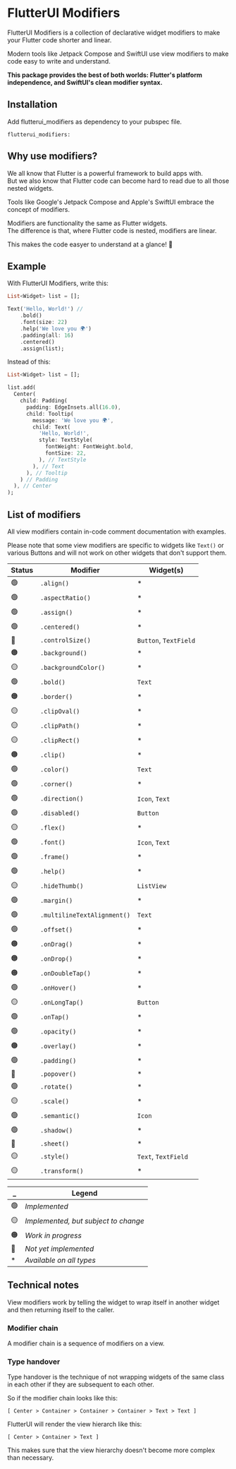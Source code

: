 # FlutterUI Modifiers

FlutterUI Modifiers is a collection of declarative widget modifiers to make your Flutter code shorter and linear.

Modern tools like Jetpack Compose and SwiftUI use view modifiers to make code easy to write and understand.

**This package provides the best of both worlds: Flutter's platform independence, and SwiftUI's clean modifier syntax.**

## Installation

Add flutterui_modifiers as dependency to your pubspec file.

```
flutterui_modifiers:
```

## Why use modifiers?

We all know that Flutter is a powerful framework to build apps with.<br>But we also know that Flutter code can become hard to read due to all those nested widgets.

Tools like Google's Jetpack Compose and Apple's SwiftUI embrace the concept of modifiers.

Modifiers are functionality the same as Flutter widgets.<br>The difference is that, where Flutter code is nested, modifiers are linear.

This makes the code easyer to understand at a glance! 🎉

## Example

With FlutterUI Modifiers, write this:

```dart
List<Widget> list = [];

Text('Hello, World!') //
    .bold()
    .font(size: 22)
    .help('We love you 🌍')
    .padding(all: 16)
    .centered()
    .assign(list);
```

Instead of this:

```dart
List<Widget> list = [];

list.add(
  Center(
    child: Padding(
      padding: EdgeInsets.all(16.0),
      child: Tooltip(
        message: 'We love you 🌍',
        child: Text(
          'Hello, World!',
          style: TextStyle(
            fontWeight: FontWeight.bold,
            fontSize: 22,
          ), // TextStyle
        ), // Text
      ), // Tooltip
    ) // Padding
  ), // Center
);
```


## List of modifiers

All view modifiers contain in-code comment documentation with examples.

Please note that some view modifiers are specific to widgets like `Text()` or various Buttons and will not work on other widgets that don't support them.

|Status|Modifier|Widget(s)|
|-|-|-|
|🟢|`.align()`|*|
|🟢|`.aspectRatio()`|*|
|🟢|`.assign()`|*|
|🟢|`.centered()`|*|
|🔴|`.controlSize()`|`Button`, `TextField`|
|🟠|`.background()`|*|
|🟡|`.backgroundColor()`|*|
|🟢|`.bold()`|`Text`|
|🟠|`.border()`|*|
|🟡|`.clipOval()`|*|
|🟡|`.clipPath()`|*|
|🟡|`.clipRect()`|*|
|🟠|`.clip()`|*|
|🟢|`.color()`|`Text`|
|🟢|`.corner()`|*|
|🟢|`.direction()`|`Icon`, `Text`|
|🟢|`.disabled()`|`Button`|
|🟡|`.flex()`|*|
|🟢|`.font()`|`Icon`, `Text`|
|🟢|`.frame()`|*|
|🟢|`.help()`|*|
|🟡|`.hideThumb()`|`ListView`|
|🟢|`.margin()`|*|
|🟢|`.multilineTextAlignment()`|`Text`|
|🟢|`.offset()`|*|
|🟠|`.onDrag()`|*|
|🟠|`.onDrop()`|*|
|🟠|`.onDoubleTap()`|*|
|🟢|`.onHover()`|*|
|🟡|`.onLongTap()`|`Button`|
|🟢|`.onTap()`|*|
|🟢|`.opacity()`|*|
|🟠|`.overlay()`|*|
|🟢|`.padding()`|*|
|🔴|`.popover()`|*|
|🟢|`.rotate()`|*|
|🟡|`.scale()`|*|
|🟢|`.semantic()`|`Icon`|
|🟢|`.shadow()`|*|
|🔴|`.sheet()`|*|
|🟡|`.style()`|`Text`, `TextField`|
|🟡|`.transform()`|*|

|_|Legend|
|-|-|
|🟢|*Implemented*|
|🟡|*Implemented, but subject to change*|
|🟠|*Work in progress*|
|🔴|*Not yet implemented*|
|* |*Available on all types*|


## Technical notes

View modifiers work by telling the widget to wrap itself in another widget and then returning itself to the caller.

### Modifier chain

A modifier chain is a sequence of modifiers on a view.

### Type handover

Type handover is the technique of not wrapping widgets of the same class in each other if they are subsequent to each other.

So if the modifier chain looks like this:

`[ Center > Container > Container > Container > Text > Text ]`

FlutterUI will render the view hierarch like this:

`[ Center > Container > Text ]`

This makes sure that the view hierarchy doesn't become more complex than necessary.